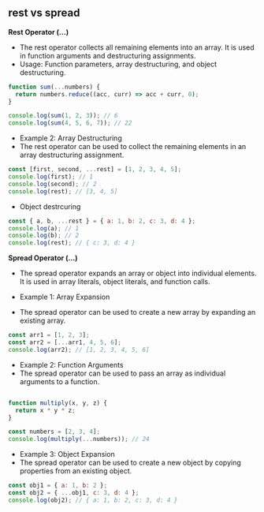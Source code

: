 ## rest vs spread

**Rest Operator (...)**
- The rest operator collects all remaining elements into an array. It is used in function arguments and destructuring assignments.
- Usage: Function parameters, array destructuring, and object destructuring.


```js
function sum(...numbers) {
  return numbers.reduce((acc, curr) => acc + curr, 0);
}

console.log(sum(1, 2, 3)); // 6
console.log(sum(4, 5, 6, 7)); // 22
```

- Example 2: Array Destructuring
- The rest operator can be used to collect the remaining elements in an array destructuring assignment.


```js
const [first, second, ...rest] = [1, 2, 3, 4, 5];
console.log(first); // 1
console.log(second); // 2
console.log(rest); // [3, 4, 5]

```

- Object destrcuring


```js
const { a, b, ...rest } = { a: 1, b: 2, c: 3, d: 4 };
console.log(a); // 1
console.log(b); // 2
console.log(rest); // { c: 3, d: 4 }
```


**Spread Operator (...)**
- The spread operator expands an array or object into individual elements. It is used in array literals, object literals, and function calls.


- Example 1: Array Expansion
- The spread operator can be used to create a new array by expanding an existing array.


```js
const arr1 = [1, 2, 3];
const arr2 = [...arr1, 4, 5, 6];
console.log(arr2); // [1, 2, 3, 4, 5, 6]
```

- Example 2: Function Arguments
- The spread operator can be used to pass an array as individual arguments to a function.

```js

function multiply(x, y, z) {
  return x * y * z;
}

const numbers = [2, 3, 4];
console.log(multiply(...numbers)); // 24

```


- Example 3: Object Expansion
- The spread operator can be used to create a new object by copying properties from an existing object.

```js
const obj1 = { a: 1, b: 2 };
const obj2 = { ...obj1, c: 3, d: 4 };
console.log(obj2); // { a: 1, b: 2, c: 3, d: 4 }
```

